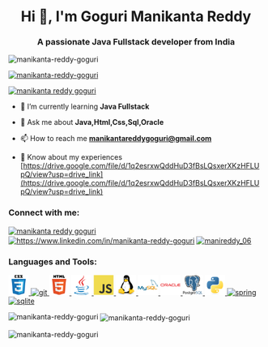 <h1 align="center">Hi 👋, I'm Goguri Manikanta Reddy</h1>
<h3 align="center">A passionate Java Fullstack developer from India</h3>

<p align="left"> <img src="https://cdn.dribbble.com/users/2131993/screenshots/4948736/thoughtworks-gif_dribbble.gif" alt="manikanta-reddy-goguri" /> </p>

<p align="left"> <a href="https://github.com/ryo-ma/github-profile-trophy"><img src="https://github-profile-trophy.vercel.app/?username=manikanta-reddy-goguri" alt="manikanta-reddy-goguri" /></a> </p>

<p align="left"> <a href="https://twitter.com/manikanta reddy goguri" target="blank"><img src="https://img.shields.io/twitter/follow/manikanta reddy goguri?logo=twitter&style=for-the-badge" alt="manikanta reddy goguri" /></a> </p>

- 🌱 I’m currently learning **Java Fullstack**

- 💬 Ask me about **Java,Html,Css,Sql,Oracle**

- 📫 How to reach me **manikantareddygoguri@gmail.com**

- 📄 Know about my experiences [https://drive.google.com/file/d/1q2esrxwQddHuD3fBsLQsxerXKzHFLUpQ/view?usp=drive_link](https://drive.google.com/file/d/1q2esrxwQddHuD3fBsLQsxerXKzHFLUpQ/view?usp=drive_link)

<h3 align="left">Connect with me:</h3>
<p align="left">
<a href="https://twitter.com/manikanta reddy goguri" target="blank"><img align="center" src="https://raw.githubusercontent.com/rahuldkjain/github-profile-readme-generator/master/src/images/icons/Social/twitter.svg" alt="manikanta reddy goguri" height="30" width="40" /></a>
<a href="https://linkedin.com/in/https://www.linkedin.com/in/manikanta-reddy-goguri" target="blank"><img align="center" src="https://raw.githubusercontent.com/rahuldkjain/github-profile-readme-generator/master/src/images/icons/Social/linked-in-alt.svg" alt="https://www.linkedin.com/in/manikanta-reddy-goguri" height="30" width="40" /></a>
<a href="https://instagram.com/manireddy_06" target="blank"><img align="center" src="https://raw.githubusercontent.com/rahuldkjain/github-profile-readme-generator/master/src/images/icons/Social/instagram.svg" alt="manireddy_06" height="30" width="40" /></a>
</p>

<h3 align="left">Languages and Tools:</h3>
<p align="left"> <a href="https://www.w3schools.com/css/" target="_blank" rel="noreferrer"> <img src="https://raw.githubusercontent.com/devicons/devicon/master/icons/css3/css3-original-wordmark.svg" alt="css3" width="40" height="40"/> </a> <a href="https://git-scm.com/" target="_blank" rel="noreferrer"> <img src="https://www.vectorlogo.zone/logos/git-scm/git-scm-icon.svg" alt="git" width="40" height="40"/> </a> <a href="https://www.w3.org/html/" target="_blank" rel="noreferrer"> <img src="https://raw.githubusercontent.com/devicons/devicon/master/icons/html5/html5-original-wordmark.svg" alt="html5" width="40" height="40"/> </a> <a href="https://www.java.com" target="_blank" rel="noreferrer"> <img src="https://raw.githubusercontent.com/devicons/devicon/master/icons/java/java-original.svg" alt="java" width="40" height="40"/> </a> <a href="https://developer.mozilla.org/en-US/docs/Web/JavaScript" target="_blank" rel="noreferrer"> <img src="https://raw.githubusercontent.com/devicons/devicon/master/icons/javascript/javascript-original.svg" alt="javascript" width="40" height="40"/> </a> <a href="https://www.linux.org/" target="_blank" rel="noreferrer"> <img src="https://raw.githubusercontent.com/devicons/devicon/master/icons/linux/linux-original.svg" alt="linux" width="40" height="40"/> </a> <a href="https://www.mysql.com/" target="_blank" rel="noreferrer"> <img src="https://raw.githubusercontent.com/devicons/devicon/master/icons/mysql/mysql-original-wordmark.svg" alt="mysql" width="40" height="40"/> </a> <a href="https://www.oracle.com/" target="_blank" rel="noreferrer"> <img src="https://raw.githubusercontent.com/devicons/devicon/master/icons/oracle/oracle-original.svg" alt="oracle" width="40" height="40"/> </a> <a href="https://www.postgresql.org" target="_blank" rel="noreferrer"> <img src="https://raw.githubusercontent.com/devicons/devicon/master/icons/postgresql/postgresql-original-wordmark.svg" alt="postgresql" width="40" height="40"/> </a> <a href="https://www.python.org" target="_blank" rel="noreferrer"> <img src="https://raw.githubusercontent.com/devicons/devicon/master/icons/python/python-original.svg" alt="python" width="40" height="40"/> </a> <a href="https://spring.io/" target="_blank" rel="noreferrer"> <img src="https://www.vectorlogo.zone/logos/springio/springio-icon.svg" alt="spring" width="40" height="40"/> </a> <a href="https://www.sqlite.org/" target="_blank" rel="noreferrer"> <img src="https://www.vectorlogo.zone/logos/sqlite/sqlite-icon.svg" alt="sqlite" width="40" height="40"/> </a> </p>

<p><img align="left" src="https://github-readme-stats.vercel.app/api/top-langs?username=manikanta-reddy-goguri&show_icons=true&locale=en&layout=compact" alt="manikanta-reddy-goguri" /></p>

<p>&nbsp;<img align="center" src="https://github-readme-stats.vercel.app/api?username=manikanta-reddy-goguri&show_icons=true&locale=en" alt="manikanta-reddy-goguri" /></p>

<p><img align="center" src="https://github-readme-streak-stats.herokuapp.com/?user=manikanta-reddy-goguri&" alt="manikanta-reddy-goguri" /></p>
